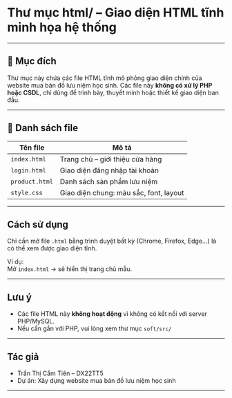 # Thư mục html/ – Giao diện HTML tĩnh minh họa hệ thống

---

## 📌 Mục đích

Thư mục này chứa các file HTML tĩnh mô phỏng giao diện chính của website mua bán đồ lưu niệm học sinh. Các file này **không có xử lý PHP hoặc CSDL**, chỉ dùng để trình bày, thuyết minh hoặc thiết kế giao diện ban đầu.

---

## 📁 Danh sách file

| Tên file         | Mô tả                                   |
|------------------|------------------------------------------|
| `index.html`     | Trang chủ – giới thiệu cửa hàng         |
| `login.html`     | Giao diện đăng nhập tài khoản           |
| `product.html`   | Danh sách sản phẩm lưu niệm              |
| `style.css`      | Giao diện chung: màu sắc, font, layout   |

---

## Cách sử dụng

Chỉ cần mở file `.html` bằng trình duyệt bất kỳ (Chrome, Firefox, Edge...) là có thể xem được giao diện tĩnh.

Ví dụ:  
Mở `index.html` → sẽ hiển thị trang chủ mẫu.

---

## Lưu ý

- Các file HTML này **không hoạt động** vì không có kết nối với server PHP/MySQL.
- Nếu cần gắn với PHP, vui lòng xem thư mục `soft/src/`

---

## Tác giả

- Trần Thị Cẩm Tiên – DX22TT5  
- Dự án: Xây dựng website mua bán đồ lưu niệm học sinh

---
